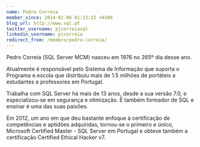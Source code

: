 ```yaml
---
name: Pedro Correia
member_since: 2014-02-06 01:13:22 +0100
blog_url: http://www.sql.pt
twitter_username: pjcorreiasql
linkedin_username: pjcorreia
redirect_from: /membro/pedro-correia/
---
```

Pedro Correia (SQL Server MCM) nasceu em 1976 no 265º dia desse ano.

Atualmente é responsável pelo Sistema de Informação que suporta o Programa e.escola que distribuiu mais de 1.5 milhões de portáteis a estudantes e professores em Portugal.

Trabalha com SQL Server há mais de 13 anos, desde a sua versão 7.0, e especializou-se em segurança e otimização. É também formador de SQL e ensinar é uma das suas paixões.

Em 2012, um ano em que deu bastante enfoque à certificação de competências e aptidões adquiridas, tornou-se o primeiro e único, Microsoft Certified Master - SQL Server em Portugal e obteve também a certificação Certified Ethical Hacker v7.
